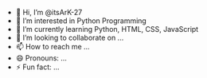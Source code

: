 - 👋 Hi, I’m @itsArK-27
- 👀 I’m interested in Python Programming
- 🌱 I’m currently learning Python, HTML, CSS, JavaScript
- 💞️ I’m looking to collaborate on ...
- 📫 How to reach me ...
- 😄 Pronouns: ...
- ⚡ Fun fact: ...

<!---
itsArK-27/itsArK-27 is a ✨ special ✨ repository because its `README.md` (this file) appears on your GitHub profile.
You can click the Preview link to take a look at your changes.
--->
